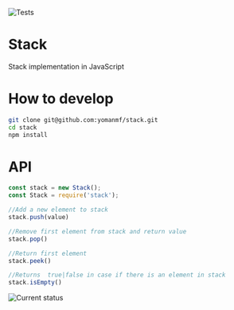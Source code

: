 ![Tests](https://travis-ci.org/yomanmf/stack.svg?branch=master)
# Stack
Stack implementation in JavaScript

# How to develop
```bash
git clone git@github.com:yomanmf/stack.git
cd stack
npm install
```

# API
```javascript
const stack = new Stack();
const Stack = require('stack');

//Add a new element to stack
stack.push(value)

//Remove first element from stack and return value
stack.pop()

//Return first element
stack.peek()

//Returns  true|false in case if there is an element in stack
stack.isEmpty() 
```
![Current status](http://i1.kym-cdn.com/photos/images/original/000/234/739/fa5.jpg)
